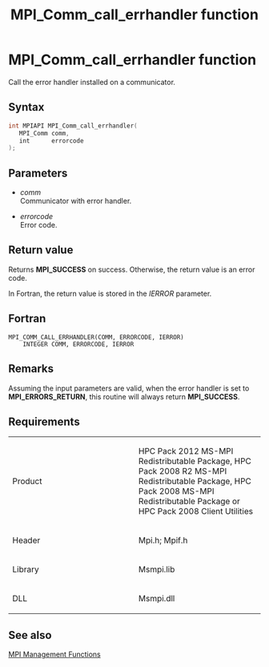 ﻿---
title: MPI_Comm_call_errhandler function
TOCTitle: MPI_Comm_call_errhandler function
ms:assetid: 3d0aac27-1ec7-4f29-ad16-c6ef4c1ea8e7
ms:mtpsurl: https://msdn.microsoft.com/en-us/library/Dn473257(v=VS.85)
ms:contentKeyID: 59360803
ms.date: 03/28/2018
mtps_version: v=VS.85
f1_keywords:
- MPI_COMM_CALL_ERRHANDLER
- mpif/MPI_Comm_call_errhandler
- mpi/MPI_COMM_CALL_ERRHANDLER
dev_langs:
- C++
- C
---

# MPI\_Comm\_call\_errhandler function

Call the error handler installed on a communicator.

## Syntax

``` c++
int MPIAPI MPI_Comm_call_errhandler(
   MPI_Comm comm,
   int      errorcode
);
```

## Parameters

  - *comm*  
    Communicator with error handler.

  - *errorcode*  
    Error code.

## Return value

Returns **MPI\_SUCCESS** on success. Otherwise, the return value is an error code.

In Fortran, the return value is stored in the *IERROR* parameter.

## Fortran

    MPI_COMM_CALL_ERRHANDLER(COMM, ERRORCODE, IERROR)
        INTEGER COMM, ERRORCODE, IERROR

## Remarks

Assuming the input parameters are valid, when the error handler is set to **MPI\_ERRORS\_RETURN**, this routine will always return **MPI\_SUCCESS**.

## Requirements

<table>
<colgroup>
<col style="width: 50%" />
<col style="width: 50%" />
</colgroup>
<tbody>
<tr class="odd">
<td><p>Product</p></td>
<td><p>HPC Pack 2012 MS-MPI Redistributable Package, HPC Pack 2008 R2 MS-MPI Redistributable Package, HPC Pack 2008 MS-MPI Redistributable Package or HPC Pack 2008 Client Utilities</p></td>
</tr>
<tr class="even">
<td><p>Header</p></td>
<td>Mpi.h;
Mpif.h</td>
</tr>
<tr class="odd">
<td><p>Library</p></td>
<td>Msmpi.lib</td>
</tr>
<tr class="even">
<td><p>DLL</p></td>
<td>Msmpi.dll</td>
</tr>
</tbody>
</table>


## See also

[MPI Management Functions](mpi-management-functions.md)

